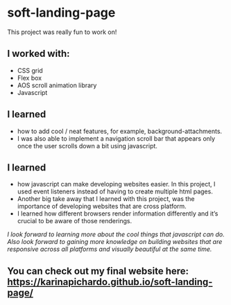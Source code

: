 # soft-landing-page

This project was really fun to work on!

## I worked with:
* CSS grid
* Flex box
* AOS scroll animation library 
* Javascript

## I learned
* how to add cool / neat features, for example, background-attachments.
* I was also able to implement a navigation scroll bar that appears only once the user scrolls down a bit using javascript.

## I learned
* how javascript can make developing websites easier. In this project, I used event listeners instead of having to create multiple html pages.
* Another big take away that I Iearned with this project, was the importance of developing websites that are cross platform. 
* I learned how different browsers render information differently and it’s crucial to be aware of those renderings. 

*I look forward to learning more about the cool things that javascript can do.*
*Also look forward to gaining more knowledge on building websites that are responsive across all platforms and visually beautiful at the same time.*


## You can check out my final website here: https://karinapichardo.github.io/soft-landing-page/

